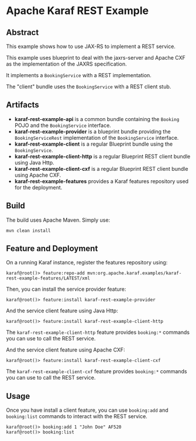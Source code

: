 <!--
    Licensed to the Apache Software Foundation (ASF) under one
    or more contributor license agreements.  See the NOTICE file
    distributed with this work for additional information
    regarding copyright ownership.  The ASF licenses this file
    to you under the Apache License, Version 2.0 (the
    "License"); you may not use this file except in compliance
    with the License.  You may obtain a copy of the License at

      http://www.apache.org/licenses/LICENSE-2.0

    Unless required by applicable law or agreed to in writing,
    software distributed under the License is distributed on an
    "AS IS" BASIS, WITHOUT WARRANTIES OR CONDITIONS OF ANY
    KIND, either express or implied.  See the License for the
    specific language governing permissions and limitations
    under the License.
-->
# Apache Karaf REST Example

## Abstract

This example shows how to use JAX-RS to implement a REST service.

This example uses blueprint to deal with the jaxrs-server and Apache CXF as the implementation of the JAXRS specification.

It implements a `BookingService` with a REST implementation. 

The "client" bundle uses the `BookingService` with a REST client stub.

## Artifacts

* **karaf-rest-example-api** is a common bundle containing the `Booking` POJO and the `BookingService` interface.   
* **karaf-rest-example-provider** is a blueprint bundle providing the `BookingServiceRest` implementation of the `BookingService` interface.
* **karaf-rest-example-client** is a regular Blueprint bundle using the `BookingService`.
* **karaf-rest-example-client-http** is a regular Blueprint REST client bundle using Java Http.
* **karaf-rest-example-client-cxf** is a regular Blueprint REST client bundle using Apache CXF.
* **karaf-rest-example-features** provides a Karaf features repository used for the deployment.

## Build

The build uses Apache Maven. Simply use:

```
mvn clean install
```

## Feature and Deployment

On a running Karaf instance, register the features repository using:

```
karaf@root()> feature:repo-add mvn:org.apache.karaf.examples/karaf-rest-example-features/LATEST/xml
```

Then, you can install the service provider feature:

```
karaf@root()> feature:install karaf-rest-example-provider
```

And the service client feature using Java Http:

```
karaf@root()> feature:install karaf-rest-example-client-http
```

The `karaf-rest-example-client-http` feature provides `booking:*` commands you can use to call the REST service.

And the service client feature using Apache CXF:

```
karaf@root()> feature:install karaf-rest-example-client-cxf
```

The `karaf-rest-example-client-cxf` feature provides `booking:*` commands you can use to call the REST service.

## Usage

Once you have install a client feature, you can use `booking:add` and `booking:list` commands to interact with the REST
service.

```
karaf@root()> booking:add 1 "John Doe" AF520
karaf@root()> booking:list
```